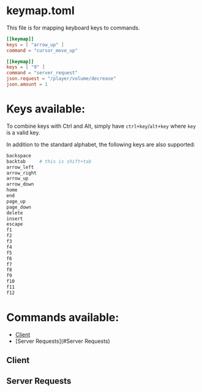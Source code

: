 # keymap.toml
This file is for mapping keyboard keys to commands.

```toml
[[keymap]]
keys = [ "arrow_up" ]
command = "cursor_move_up"

[[keymap]]
keys = [ "9" ]
command = "server_request"
json.request = "/player/volume/decrease"
json.amount = 1
```

# Keys available:

To combine keys with Ctrl and Alt, simply have `ctrl+key`/`alt+key`
where `key` is a valid key.

In addition to the standard alphabet, the following keys are also supported:
```sh
backspace
backtab     # this is shift+tab
arrow_left
arrow_right
arrow_up
arrow_down
home
end
page_up
page_down
delete
insert
escape
f1
f2
f3
f4
f5
f6
f7
f8
f9
f10
f11
f12
```

# Commands available:

- [Client](#Client)
- [Server Requests](#Server Requests)

## Client

## Server Requests

